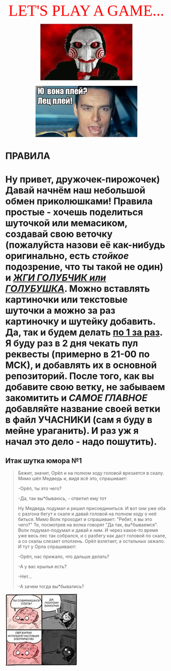 <center> <font size="8" color="red" face="Chiller"> LET'S PLAY A GAME... </FONT>

![saw](%D0%BF%D0%B8%D0%BB%D0%B0.jpg)

![nevsky](%D0%BD%D0%B5%D0%B2%D1%81%D0%BA%D0%B8%D0%B9.jpg) </center>

# ПРАВИЛА
Ну привет, дружочек-пирожочек) Давай начнём наш небольшой обмен приколюшками! Правила простые - хочешь поделиться шуточкой или мемасиком, создавай свою веточку (**пожалуйста** назови её как-нибудь оригинально, есть ***стойкое*** подозрение, что ты такой не один) и <u> *ЖГИ ГОЛУБЧИК или ГОЛУБУШКА*</u>. Можно вставлять картиночки или текстовые шуточки а можно за раз картиночку и шутейку добавить. Да, так и будем делать <u>**по 1 за раз**</u>. Я буду раз в 2 дня чекать пул реквесты (примерно в 21-00 по МСК), и добавлять их в основной репозиторий. После того, как вы добавите свою ветку, не забываем закомитить и ***САМОЕ ГЛАВНОЕ*** добавляйте название своей ветки в файл УЧАСНИКИ (сам я буду в мейне ураганить). И раз уж я начал это дело - надо пошутить). 
==================
 
 ## Итак шутка юмора №1
 > Бежит, значит, Орёл и на полном ходу головой врезается в скалу.
> Мимо шёл Медведь и, видя всё это, спрашивает:
> 
> -Орёл, ты это чего?
>
> -Да, так вы*бываюсь, - ответил ему тот
>
> Ну Медведь подумал и решил присоединиться. И вот они уже оба с разгона бегут к скале и давай головой на полном ходу о неё биться.
> Мимо Волк проходит и спрашивает: "Ребят, я вы это чего?" Те, посмотрев на волка говорят "Да так, вы*бываемся". Волк подумал-подумал и давай к ним.
> И через какое-то время уже весь лес так собрался, и с разбегу как даст головой по скале, а со скалы слезает оползень. Орёл взлетает, а остальных зажало. И тут у Орла спрашивают:
>
> -Орёл, нас прижало, что дальше делать?
>
> -А у вас крылья есть?
>
> -Нет...
>
> -А зачем тогда вы*бывались?

![meme](jk2.jpg)
